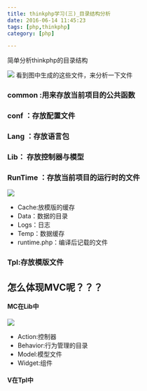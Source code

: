 ```yaml
---
title: thinkphp学习(三)_目录结构分析
date: 2016-06-14 11:45:23
tags: [php,thinkphp]
category: [php]

---
```

简单分析thinkphp的目录结构
<!--more-->
![](/public/image/php/thinkphp3/QQ_u622A_u56FE20160523125709.png)
看到图中生成的这些文件，来分析一下文件
### common :用来存放当前项目的公共函数
### conf ：存放配置文件
### Lang ：存放语言包
### Lib： 存放控制器与模型
### RunTime ：存放当前项目的运行时的文件
![](/public/image/php/thinkphp3/QQ_u622A_u56FE20160523130448.png)
- Cache:放模版的缓存
- Data：数据的目录
- Logs：日志
- Temp：数据缓存
- runtime.php：编译后记载的文件

### Tpl:存放模版文件
## 怎么体现MVC呢？？？
#### MC在Lib中
![](/public/image/php/thinkphp3/QQ_u622A_u56FE20160523130912.png)
- Action:控制器
- Behavior:行为管理的目录
- Model:模型文件
- Widget:组件

#### V在Tpl中